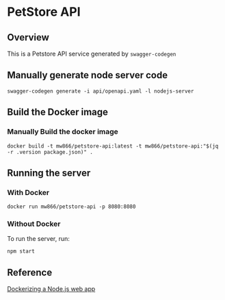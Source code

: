# PetStore API 

## Overview
This is a Petstore API service generated by `swagger-codegen`

## Manually generate node server code

```
swagger-codegen generate -i api/openapi.yaml -l nodejs-server 
```        


## Build the Docker image
### Manually Build the docker image
```
docker build -t mw866/petstore-api:latest -t mw866/petstore-api:"$(jq -r .version package.json)" .
```
## Running the server

### With Docker
```
docker run mw866/petstore-api -p 8080:8080
```
### Without Docker
To run the server, run:
```
npm start
```

## Reference
[Dockerizing a Node.js web app](https://nodejs.org/en/docs/guides/nodejs-docker-webapp/)